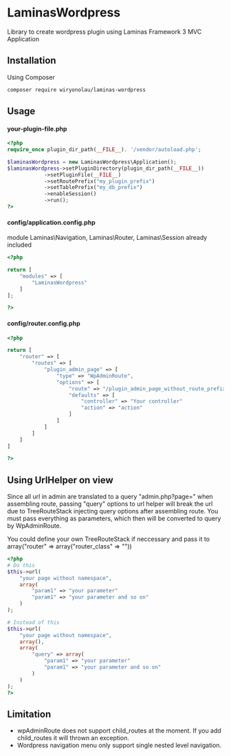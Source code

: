 # LaminasWordpress

Library to create wordpress plugin using Laminas Framework 3 MVC Application

## Installation

Using Composer
```bash
composer require wiryonolau/laminas-wordpress
```

## Usage

#### your-plugin-file.php

```php
<?php
require_once plugin_dir_path(__FILE__). '/vendor/autoload.php';

$laminasWordpress = new LaminasWordpress\Application();
$laminasWordpress->setPluginDirectory(plugin_dir_path(__FILE__))
            ->setPluginFile(__FILE__)
            ->setRoutePrefix("my_plugin_prefix")
            ->setTablePrefix("my_db_prefix")
            ->enableSession()
            ->run();
?>
```

#### config/application.config.php
module Laminas\Navigation, Laminas\Router, Laminas\Session already included

```php
<?php

return [
    "modules" => [
        "LaminasWordpress"
    ]
];

?>
```

#### config/router.config.php
```php
<?php

return [
    "router" => [
        "routes" => [
            "plugin_admin_page" => [
                "type" => "WpAdminRoute",
                "options" => [
                    "route" => "/plugin_admin_page_without_route_prefix"
                    "defaults" => [
                        "controller" => "Your controller"
                        "action" => "action"
                    ]
                ]
            ]
        ]
    ]
]

?>
```

## Using UrlHelper on view ##

Since all url in admin are translated to a query "admin.php?page=" when assembling route,
passing "query" options to url helper will break the url due to TreeRouteStack injecting query options after assembling route.
You must pass everything as parameters, which then will be converted to query by WpAdminRoute.

You could define your own TreeRouteStack if neccessary and pass it to array("router" => array("router_class" => ""))

```php
<?php
# Do this
$this->url(
    "your page without namespace",
    array(
        "param1" => "your parameter"
        "param1" => "your parameter and so on"
    )
);

# Instead of this
$this->url(
    "your page without namespace",
    array(),
    array(
        "query" => array(
            "param1" => "your parameter"
            "param1" => "your parameter and so on"
        )
    )
);
?>
```

## Limitation ##

- wpAdminRoute does not support child_routes at the moment. If you add child_routes it will thrown an exception.
- Wordpress navigation menu only support single nested level navigation.
